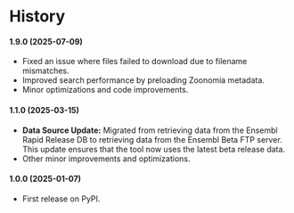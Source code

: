 # History

#### 1.9.0 (2025-07-09)
- Fixed an issue where files failed to download due to filename mismatches.
- Improved search performance by preloading Zoonomia metadata.
- Minor optimizations and code improvements.

#### 1.1.0 (2025-03-15)
- **Data Source Update:** Migrated from retrieving data from the Ensembl Rapid Release DB to retrieving data from the Ensembl Beta FTP server. This update ensures that the tool now uses the latest beta release data.
- Other minor improvements and optimizations.

#### 1.0.0 (2025-01-07)
- First release on PyPI.
